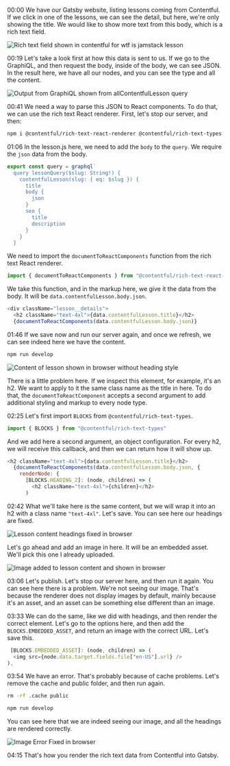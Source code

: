 00:00 We have our Gatsby website, listing lessons coming from Contentful. If we click in one of the lessons, we can see the detail, but here, we're only showing the title. We would like to show more text from this body, which is a rich text field.

![Rich text field shown in contentful for wtf is jamstack lesson](https://res.cloudinary.com/dg3gyk0gu/image/upload/v1562190182/transcript-images/gatsby-render-contentful-rich-text-in-gatsby-body-text.png)

00:19 Let's take a look first at how this data is sent to us. If we go to the GraphiQL, and then request the body, inside of the body, we can see JSON. In the result here, we have all our nodes, and you can see the type and all the content.

![Output from GraphiQL shown from allContentfulLesson query](https://res.cloudinary.com/dg3gyk0gu/image/upload/v1562190183/transcript-images/gatsby-render-contentful-rich-text-in-gatsby-output.png)

00:41 We need a way to parse this JSON to React components. To do that, we can use the rich text React renderer. First, let's stop our server, and then:

```bash
npm i @contentful/rich-text-react-renderer @contentful/rich-text-types
```

01:06 In the lesson.js here, we need to add the `body` to the `query`. We require the `json` data from the body.

```js
export const query = graphql`
  query lessonQuery($slug: String!) {
    contentfulLesson(slug: { eq: $slug }) {
      title
      body {
        json
      }
      seo {
        title
        description
      }
    }
  }
```

We need to import the `documentToReactComponents` function from the rich text React renderer.

```js
import { documentToReactComponents } from "@contentful/rich-text-react-renderer"
```

We take this function, and in the markup here, we give it the data from the body. It will be `data.contentfulLesson.body.json`.

```js
<div className="lesson__details">
  <h2 className="text-4xl">{data.contentfulLesson.title}</h2>
  {documentToReactComponents(data.contentfulLesson.body.json)}
```

01:46 If we save now and run our server again, and once we refresh, we can see indeed here we have the content.

```bash
npm run develop
```

![Content of lesson shown in browser without heading style](https://res.cloudinary.com/dg3gyk0gu/image/upload/v1562190183/transcript-images/gatsby-render-contentful-rich-text-in-gatsby-content.png)

There is a little problem here. If we inspect this element, for example, it's an h2. We want to apply to it the same class name as the title in here. To do that, the `documentToReactComponent` accepts a second argument to add additional styling and markup to every node type.

02:25 Let's first import `BLOCKS` from `@contentful/rich-text-types`.

```js
import { BLOCKS } from "@contentful/rich-text-types"
```

And we add here a second argument, an object configuration. For every h2, we will receive this callback, and then we can return how it will show up.

```js
<h2 className="text-4xl">{data.contentfulLesson.title}</h2>
  {documentToReactComponents(data.contentfulLesson.body.json, {
    renderNode: {
      [BLOCKS.HEADING_2]: (node, children) => (
        <h2 className="text-4xl">{children}</h2>
      )
```

02:42 What we'll take here is the same content, but we will wrap it into an h2 with a class name `"text-4xl"`. Let's save. You can see here our headings are fixed.

![Lesson content headings fixed in browser](https://res.cloudinary.com/dg3gyk0gu/image/upload/v1562190183/transcript-images/gatsby-render-contentful-rich-text-in-gatsby-headings-fixed.png)

Let's go ahead and add an image in here. It will be an embedded asset. We'll pick this one I already uploaded.

![Image added to lesson content and shown in browser](https://res.cloudinary.com/dg3gyk0gu/image/upload/v1562190183/transcript-images/gatsby-render-contentful-rich-text-in-gatsby-image-added.png)

03:06 Let's publish. Let's stop our server here, and then run it again. You can see here there is a problem. We're not seeing our image. That's because the renderer does not display images by default, mainly because it's an asset, and an asset can be something else different than an image.

03:33 We can do the same, like we did with headings, and then render the correct element. Let's go to the options here, and then add the `BLOCKS.EMBEDDED_ASSET`, and return an image with the correct URL. Let's save this.

```js
 [BLOCKS.EMBEDDED_ASSET]: (node, children) => (
  <img src={node.data.target.fields.file["en-US"].url} />
),
```

03:54 We have an error. That's probably because of cache problems. Let's remove the cache and public folder, and then run again.

```bash
rm -rf .cache public
```
```bash
npm run develop
```

 You can see here that we are indeed seeing our image, and all the headings are rendered correctly.

![Image Error Fixed in browser](https://res.cloudinary.com/dg3gyk0gu/image/upload/v1562190185/transcript-images/gatsby-render-contentful-rich-text-in-gatsby-image-error-fixed.png)

04:15 That's how you render the rich text data from Contentful into Gatsby.
